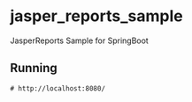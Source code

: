 # jasper_reports_sample
JasperReports Sample for SpringBoot

## Running
    # http://localhost:8080/